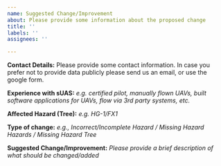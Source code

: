 ```yaml
---
name: Suggested Change/Improvement
about: Please provide some information about the proposed change
title: ''
labels: ''
assignees: ''

---
```


**Contact Details:**
Please provide some contact information.
In case you prefer not to provide data publicly please send us an email, or use the google form.

**Experience with sUAS:**
 _e.g. certified pilot, manually flown UAVs, built software applications for UAVs, flow via 3rd party systems, etc._

**Affected Hazard (Tree):** _e.g.  HG-1/FX1_

**Type of change:**  _e.g., Incorrect/Incomplete Hazard / Missing Hazard Hazards / Missing Hazard Tree_

**Suggested Change/Improvement:**
_Please provide a brief description of what should be changed/added_
